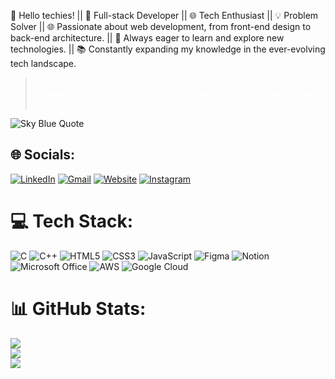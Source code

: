 👋 Hello techies! ||
🚀 Full-stack Developer || 🌐 Tech Enthusiast || 💡 Problem Solver ||
🌐 Passionate about web development, from front-end design to back-end architecture. ||
🔧 Always eager to learn and explore new technologies. ||
📚 Constantly expanding my knowledge in the ever-evolving tech landscape.


> <p style="color: white;"><strong><em>"You might not think that programmers are artists, but programming is an extremely creative profession. It’s logic-based creativity." - John Romero</em></strong></p>

![Sky Blue Quote](https://placehold.it/400x2/87CEEB/000000?text=+)

## 🌐 Socials:
 [![LinkedIn](https://img.shields.io/badge/LinkedIn-0077B5?style=for-the-badge&logo=linkedin&logoColor=white)](https://linkedin.com/in/ankurrajsahu)
[![Gmail](https://img.shields.io/badge/Gmail-D14836?style=for-the-badge&logo=gmail&logoColor=white)](https://mail.google.com/mail/u/1/?dispatcher_command=master_lookup#inbox?compose=CllgCJZbjcVNgHdCzHKRtmPcbKVzBjKjJFZFGdSgljBLTmrKshMGkTZGPlHDsJsSKRDgbTfvMZg)
  [![Website](https://img.shields.io/badge/Internet%20Explorer-0076D6?style=for-the-badge&logo=Internet%20Explorer&logoColor=white)](www.ankurraj.com)
 [![Instagram](https://img.shields.io/badge/Instagram-E4405F?style=for-the-badge&logo=instagram&logoColor=white)](https://www.instagram.com/a.nkurraj/)
 
# 💻 Tech Stack:
![C](https://img.shields.io/badge/c-%2300599C.svg?style=for-the-badge&logo=c&logoColor=white) ![C++](https://img.shields.io/badge/c++-%2300599C.svg?style=for-the-badge&logo=c%2B%2B&logoColor=white)  ![HTML5](https://img.shields.io/badge/html5-%23E34F26.svg?style=for-the-badge&logo=html5&logoColor=white) ![CSS3](https://img.shields.io/badge/css3-%231572B6.svg?style=for-the-badge&logo=css3&logoColor=white) ![JavaScript](https://img.shields.io/badge/javascript-%23323330.svg?style=for-the-badge&logo=javascript&logoColor=%23F7DF1E)	![Figma](https://img.shields.io/badge/figma-%23F24E1E.svg?style=for-the-badge&logo=figma&logoColor=white)  ![Notion](https://img.shields.io/badge/Notion-%23000000.svg?style=for-the-badge&logo=notion&logoColor=white) ![Microsoft Office](https://img.shields.io/badge/Microsoft_Office-D83B01?style=for-the-badge&logo=microsoft-office&logoColor=white)
![AWS](https://img.shields.io/badge/AWS-%23FF9900.svg?style=for-the-badge&logo=amazon-aws&logoColor=white)
![Google Cloud](https://img.shields.io/badge/GoogleCloud-%234285F4.svg?style=for-the-badge&logo=google-cloud&logoColor=white)
# 📊 GitHub Stats:
![](https://github-readme-stats.vercel.app/api?username=ankurraj007&theme=dark&hide_border=false&include_all_commits=false&count_private=false)<br/>
![](https://github-readme-streak-stats.herokuapp.com/?user=ankurraj007&theme=dark&hide_border=false)<br/>
![](https://github-readme-stats.vercel.app/api/top-langs/?username=ankurraj007&theme=dark&hide_border=false&include_all_commits=false&count_private=false&layout=compact)


